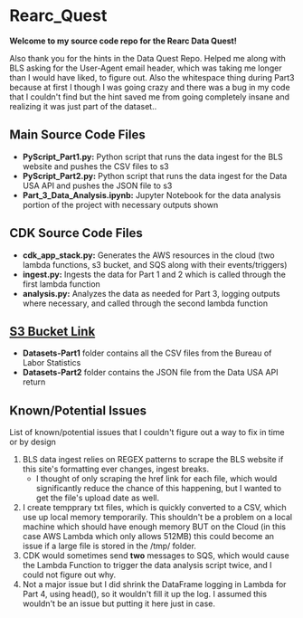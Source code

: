 # Rearc_Quest

**Welcome to my source code repo for the Rearc Data Quest!**

Also thank you for the hints in the Data Quest Repo. Helped me along with BLS asking for the User-Agent email header, which was taking me longer than I would have liked, to figure out. Also the whitespace thing during Part3 because at first I though I was going crazy and there was a bug in my code that I couldn't find but the hint saved me from going completely insane and realizing it was just part of the dataset..

## Main Source Code Files

- **PyScript_Part1.py:** Python script that runs the data ingest for the BLS website and pushes the CSV files to s3
- **PyScript_Part2.py:** Python script that runs the data ingest for the Data USA API and pushes the JSON file to s3
- **Part_3_Data_Analysis.ipynb:** Jupyter Notebook for the data analysis portion of the project with necessary outputs shown

## CDK Source Code Files
- **cdk_app_stack.py:** Generates the AWS resources in the cloud (two lambda functions, s3 bucket, and SQS along with their events/triggers)
- **ingest.py:** Ingests the data for Part 1 and 2 which is called through the first lambda function
- **analysis.py:** Analyzes the data as needed for Part 3, logging outputs where necessary, and called through the second lambda function

## [S3 Bucket Link](https://us-east-1.console.aws.amazon.com/s3/buckets/rearc-quest-2024?region=us-east-1&bucketType=general&tab=objects)
- **Datasets-Part1** folder contains all the CSV files from the Bureau of Labor Statistics
- **Datasets-Part2** folder contains the JSON file from the Data USA API return

## Known/Potential Issues
List of known/potential issues that I couldn't figure out a way to fix in time or by design
1) BLS data ingest relies on REGEX patterns to scrape the BLS website if this site's formatting ever changes, ingest breaks.
   - I thought of only scraping the href link for each file, which would significantly reduce the chance of this happening, but I wanted to get the file's upload date as well.
2) I create tempprary txt files, which is quickly converted to a CSV, which use up local memory temporarily. This shouldn't be a problem on a local machine which should have enough memory BUT on the Cloud (in this case AWS Lambda which only allows 512MB) this could become an issue if a large file is stored in the /tmp/ folder.
3) CDK would sometimes send **two** messages to SQS, which would cause the Lambda Function to trigger the data analysis script twice, and I could not figure out why.
4) Not a major issue but I did shrink the DataFrame logging in Lambda for Part 4, using head(), so it wouldn't fill it up the log. I assumed this wouldn't be an issue but putting it here just in case.
